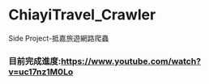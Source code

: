 # ChiayiTravel_Crawler
Side Project-抵嘉旅遊網路爬蟲
### 目前完成進度:https://www.youtube.com/watch?v=uc17nz1M0Lo

